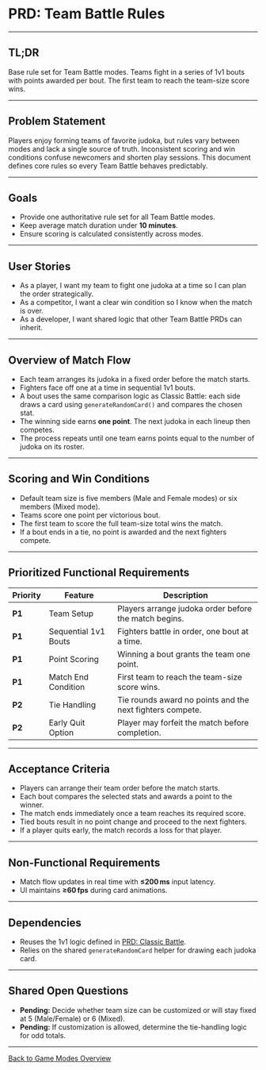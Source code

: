 # PRD: Team Battle Rules

---

## TL;DR

Base rule set for Team Battle modes. Teams fight in a series of 1v1 bouts with points awarded per bout. The first team to reach the team-size score wins.

---

## Problem Statement

Players enjoy forming teams of favorite judoka, but rules vary between modes and lack a single source of truth. Inconsistent scoring and win conditions confuse newcomers and shorten play sessions. This document defines core rules so every Team Battle behaves predictably.

---

## Goals

- Provide one authoritative rule set for all Team Battle modes.
- Keep average match duration under **10 minutes**.
- Ensure scoring is calculated consistently across modes.

---

## User Stories

- As a player, I want my team to fight one judoka at a time so I can plan the order strategically.
- As a competitor, I want a clear win condition so I know when the match is over.
- As a developer, I want shared logic that other Team Battle PRDs can inherit.

---

## Overview of Match Flow

- Each team arranges its judoka in a fixed order before the match starts.
- Fighters face off one at a time in sequential 1v1 bouts.
- A bout uses the same comparison logic as Classic Battle: each side draws a card using `generateRandomCard()` and compares the chosen stat.
- The winning side earns **one point**. The next judoka in each lineup then competes.
- The process repeats until one team earns points equal to the number of judoka on its roster.

---

## Scoring and Win Conditions

- Default team size is five members (Male and Female modes) or six members (Mixed mode).
- Teams score one point per victorious bout.
- The first team to score the full team-size total wins the match.
- If a bout ends in a tie, no point is awarded and the next fighters compete.

---

## Prioritized Functional Requirements

| Priority | Feature              | Description                                               |
| -------- | -------------------- | --------------------------------------------------------- |
| **P1**   | Team Setup           | Players arrange judoka order before the match begins.     |
| **P1**   | Sequential 1v1 Bouts | Fighters battle in order, one bout at a time.             |
| **P1**   | Point Scoring        | Winning a bout grants the team one point.                 |
| **P1**   | Match End Condition  | First team to reach the team-size score wins.             |
| **P2**   | Tie Handling         | Tie rounds award no points and the next fighters compete. |
| **P2**   | Early Quit Option    | Player may forfeit the match before completion.           |

---

## Acceptance Criteria

- Players can arrange their team order before the match starts.
- Each bout compares the selected stats and awards a point to the winner.
- The match ends immediately once a team reaches its required score.
- Tied bouts result in no point change and proceed to the next fighters.
- If a player quits early, the match records a loss for that player.

---

## Non-Functional Requirements

- Match flow updates in real time with **≤200 ms** input latency.
- UI maintains **≥60 fps** during card animations.

---

## Dependencies

- Reuses the 1v1 logic defined in [PRD: Classic Battle](prdBattleClassic.md).
- Relies on the shared `generateRandomCard` helper for drawing each judoka card.

---

## Shared Open Questions

- **Pending:** Decide whether team size can be customized or will stay fixed at 5 (Male/Female) or 6 (Mixed).
- **Pending:** If customization is allowed, determine the tie-handling logic for odd totals.

---

[Back to Game Modes Overview](prdGameModes.md)
